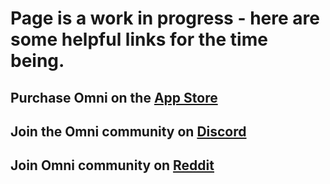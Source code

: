 # Page is a work in progress - here are some helpful links for the time being.
## Purchase Omni on the [App Store](https://apple.co/42eawJ9)

## Join the Omni community on [Discord](https://discord.gg/YeWQuQSg8k)

## Join Omni community on [Reddit](https://www.reddit.com/r/OmniContentHub/)